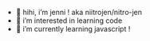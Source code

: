 - 👋 hihi, i’m jenni ! aka niitrojen/nitro-jen
- 👀 i’m interested in learning code 
- 🌱 i’m currently learning javascript !

<!---
jenniiferrr/jenniiferrr is a ✨ special ✨ repository because its `README.md` (this file) appears on your GitHub profile.
You can click the Preview link to take a look at your changes.
--->
